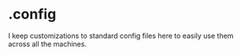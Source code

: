 .config
=======

I keep customizations to standard config files here to easily use them across all the machines.
